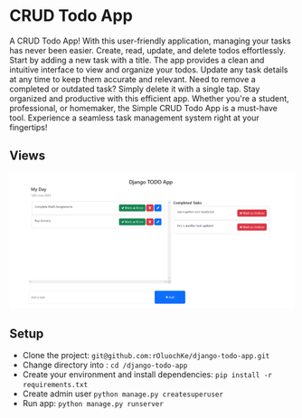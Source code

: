 # CRUD Todo App

A CRUD Todo App! With this user-friendly application, managing your tasks has never been easier. Create, read, update, and delete todos effortlessly. Start by adding a new task with a title. The app provides a clean and intuitive interface to view and organize your todos. Update any task details at any time to keep them accurate and relevant. Need to remove a completed or outdated task? Simply delete it with a single tap. Stay organized and productive with this efficient app. Whether you're a student, professional, or homemaker, the Simple CRUD Todo App is a must-have tool. Experience a seamless task management system right at your fingertips!

## Views

<p align="center">
  <img src="screenshots/Capture.PNG" width="800" />
</p>

## Setup

- Clone the project: `git@github.com:rOluochKe/django-todo-app.git`
- Change directory into : `cd /django-todo-app`
- Create your environment and install dependencies: `pip install -r requirements.txt`
- Create admin user `python manage.py createsuperuser`
- Run app: `python manage.py runserver`
